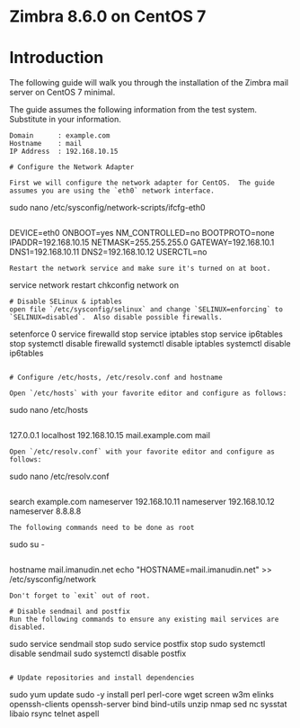 # Zimbra 8.6.0 on CentOS 7

# Introduction
The following guide will walk you through the installation of the Zimbra mail server on CentOS 7 minimal.

The guide assumes the following information from the test system.  Substitute in your information.
```
Domain		: example.com
Hostname	: mail
IP Address	: 192.168.10.15

# Configure the Network Adapter

First we will configure the network adapter for CentOS.  The guide assumes you are using the `eth0` network interface.
```
sudo nano /etc/sysconfig/network-scripts/ifcfg-eth0
```
```
DEVICE=eth0
ONBOOT=yes
NM_CONTROLLED=no
BOOTPROTO=none
IPADDR=192.168.10.15
NETMASK=255.255.255.0
GATEWAY=192.168.10.1
DNS1=192.168.10.11
DNS2=192.168.10.12
USERCTL=no
```
Restart the network service and make sure it's turned on at boot.
```
service network restart
chkconfig network on
```
# Disable SELinux & iptables
open file `/etc/sysconfig/selinux` and change `SELINUX=enforcing` to `SELINUX=disabled`.  Also disable possible firewalls.
```
setenforce 0
service firewalld stop
service iptables stop
service ip6tables stop
systemctl disable firewalld
systemctl disable iptables
systemctl disable ip6tables
```

# Configure /etc/hosts, /etc/resolv.conf and hostname

Open `/etc/hosts` with your favorite editor and configure as follows:
```
sudo nano /etc/hosts
```
```
127.0.0.1     localhost
192.168.10.15 mail.example.com mail
```
Open `/etc/resolv.conf` with your favorite editor and configure as follows:
```
sudo nano /etc/resolv.conf
```
```
search example.com
nameserver 192.168.10.11
nameserver 192.168.10.12
nameserver 8.8.8.8
```
The following commands need to be done as root
```
sudo su -
```
```
hostname mail.imanudin.net
echo "HOSTNAME=mail.imanudin.net" &gt;&gt; /etc/sysconfig/network
```
Don't forget to `exit` out of root.

# Disable sendmail and postfix
Run the following commands to ensure any existing mail services are disabled.
```
sudo service sendmail stop
sudo service postfix stop
sudo systemctl disable sendmail
sudo systemctl disable postfix
```

# Update repositories and install dependencies
```
sudo yum update
sudo -y install perl perl-core wget screen w3m elinks openssh-clients openssh-server bind bind-utils unzip nmap sed nc sysstat libaio rsync telnet aspell
```
